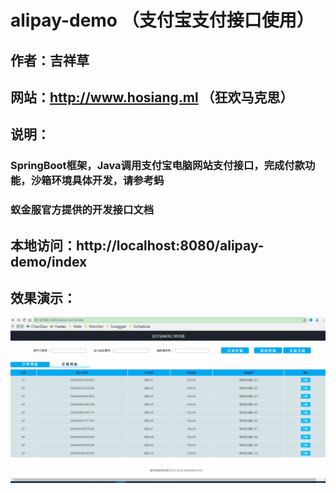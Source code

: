 # alipay-demo （支付宝支付接口使用）

## 作者：吉祥草

## 网站：http://www.hosiang.ml （狂欢马克思）

## 说明：

### SpringBoot框架，Java调用支付宝电脑网站支付接口，完成付款功能，沙箱环境具体开发，请参考蚂

### 蚁金服官方提供的开发接口文档

## 本地访问：http://localhost:8080/alipay-demo/index

## 效果演示：

![alipay](src/main/resources/META-INF/resources/static/images/demo.gif  "Java调用支付宝电脑网站支付接口")
